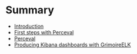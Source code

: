# Summary

* [Introduction](README.md)
* [First steps with Perceval](perceval/first_steps_with_perceval.md)
* [Perceval](perceval/perceval.md)
* [Producing Kibana dashboards with GrimoireELK](grimoireelk/producing_kibana_dashboards_with_grimoireelk.md)

